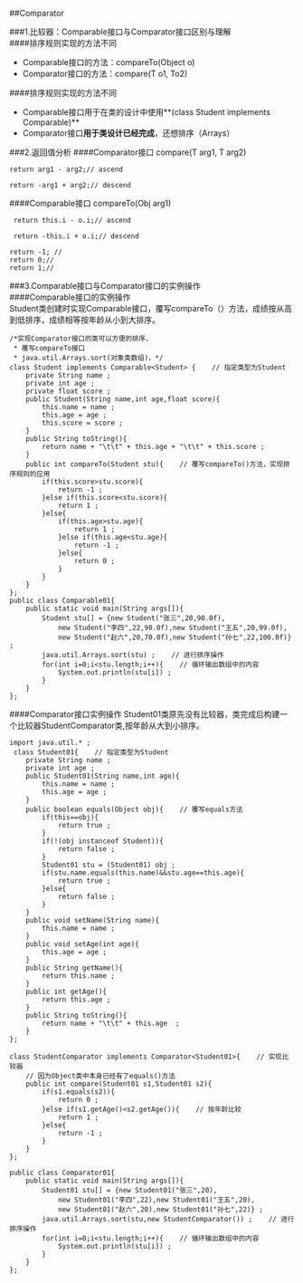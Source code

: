 ##Comparator           
        
###1.比较器：Comparable接口与Comparator接口区别与理解                
####排序规则实现的方法不同        
- Comparable接口的方法：compareTo(Object o)               
- Comparator接口的方法：compare(T o1, To2)               
                                                     
####排序规则实现的方法不同                              
- Comparable接口用于在类的设计中使用**(class Student implements Comparable<Student>)**                                     
- Comparator接口**用于类设计已经完成**，还想排序（Arrays）            
             
###2.返回值分析
####Comparator接口 compare(T arg1, T arg2)            
```
return arg1 - arg2;// ascend
```                 
```
return -arg1 + arg2;// descend
```            
                     
####Comparable接口 compareTo(Obj arg1) 
```
 return this.i - o.i;// ascend    
```       
```
 return -this.i + o.i;// descend    
```           
```
return -1; // 
return 0;//
return 1;//

```
     
            
###3.Comparable接口与Comparator接口的实例操作          
####Comparable接口的实例操作      
Student类创建时实现Comparable接口，覆写compareTo（）方法，成绩按从高到低排序，成绩相等按年龄从小到大排序。               
```
/*实现Comparator接口的类可以方便的排序，
 * 覆写compareTo接口
 * java.util.Arrays.sort(对象类数组)，*/
class Student implements Comparable<Student> {    // 指定类型为Student
    private String name ;
    private int age ;
    private float score ;
    public Student(String name,int age,float score){
        this.name = name ;
        this.age = age ;
        this.score = score ;
    }
    public String toString(){
        return name + "\t\t" + this.age + "\t\t" + this.score ;
    }
    public int compareTo(Student stu){    // 覆写compareTo()方法，实现排序规则的应用
        if(this.score>stu.score){
            return -1 ;
        }else if(this.score<stu.score){
            return 1 ;
        }else{
            if(this.age>stu.age){
                return 1 ;
            }else if(this.age<stu.age){
                return -1 ;
            }else{
                return 0 ;
            }
        }    
    }
};
public class Comparable01{
    public static void main(String args[]){
        Student stu[] = {new Student("张三",20,90.0f),
            new Student("李四",22,90.0f),new Student("王五",20,99.0f),
            new Student("赵六",20,70.0f),new Student("孙七",22,100.0f)} ;
        java.util.Arrays.sort(stu) ;    // 进行排序操作
        for(int i=0;i<stu.length;i++){    // 循环输出数组中的内容
            System.out.println(stu[i]) ;
        }
    }
};
```       
                          
####Comparator接口实例操作
Student01类原先没有比较器，类完成后构建一个比较器StudentComparator类,按年龄从大到小排序。               
```
import java.util.* ;
 class Student01{    // 指定类型为Student
    private String name ;
    private int age ;
    public Student01(String name,int age){
        this.name = name ;
        this.age = age ;
    }
    public boolean equals(Object obj){    // 覆写equals方法
        if(this==obj){
            return true ;
        }
        if(!(obj instanceof Student)){
            return false ;
        }
        Student01 stu = (Student01) obj ;
        if(stu.name.equals(this.name)&&stu.age==this.age){
            return true ;
        }else{
            return false ;
        }
    }
    public void setName(String name){
        this.name = name ;
    }
    public void setAge(int age){
        this.age = age ;
    }
    public String getName(){
        return this.name ;
    }
    public int getAge(){
        return this.age ;
    }
    public String toString(){
        return name + "\t\t" + this.age  ;
    }
};

class StudentComparator implements Comparator<Student01>{    // 实现比较器
    // 因为Object类中本身已经有了equals()方法
    public int compare(Student01 s1,Student01 s2){
        if(s1.equals(s2)){
            return 0 ;
        }else if(s1.getAge()<s2.getAge()){    // 按年龄比较
            return 1 ;
        }else{
            return -1 ;
        }
    }
};

public class Comparator01{
    public static void main(String args[]){
        Student01 stu[] = {new Student01("张三",20),
            new Student01("李四",22),new Student01("王五",20),
            new Student01("赵六",20),new Student01("孙七",22)} ;
        java.util.Arrays.sort(stu,new StudentComparator()) ;    // 进行排序操作
        for(int i=0;i<stu.length;i++){    // 循环输出数组中的内容
            System.out.println(stu[i]) ;
        }
    }
};
```      

